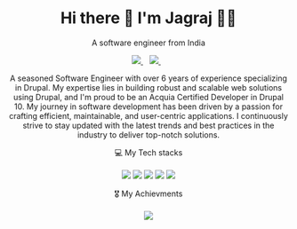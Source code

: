 <h1 align='center'>
  Hi there 👋 I'm Jagraj 👨‍💻
</h1>

<p align='center'>
  A software engineer from India
</p>

<p align='center'>
  <a href="https://www.drupal.org/u/jagraj_singh_gill">
    <img src="https://img.shields.io/badge/Drupal-0678BE?style=for-the-badge&logo=drupal&logoColor=white" />        
  </a>&nbsp;&nbsp;
  <a href="https://www.linkedin.com/in/jagraj-singh-gill">
    <img src="https://img.shields.io/badge/linkedin-%230077B5.svg?&style=for-the-badge&logo=linkedin&logoColor=white" />
  </a>&nbsp;&nbsp;
</p>

 <p align='center'>A seasoned Software Engineer with over 6 years of experience specializing in Drupal. My expertise lies in building robust and scalable web solutions using Drupal, and I'm proud to be an Acquia Certified Developer in Drupal 10. My journey in software development has been driven by a passion for crafting efficient, maintainable, and user-centric applications. I continuously strive to stay updated with the latest trends and best practices in the industry to deliver top-notch solutions.
 <p/>

<p align='center'>
  💻 My Tech stacks<br/><br/>
  <img src="https://img.shields.io/badge/Drupal-0678BE?style=for-the-badge&logo=drupal&logoColor=white" />
  <img src="https://img.shields.io/badge/PHP-777BB4?style=for-the-badge&logo=php&logoColor=white" />
  <img src="https://img.shields.io/badge/contentful-2478CC?style=for-the-badge&logo=contentful&logoColor=white" />
  <img src="https://img.shields.io/badge/React-20232A?style=for-the-badge&logo=react&logoColor=61DAFB" />
  <img src="https://img.shields.io/badge/Docker-2CA5E0?style=for-the-badge&logo=docker&logoColor=white" />
</p>

<p align='center'>
  🎖 My Achievments<br/><br/>
  <img src="https://www.drupal.org/files/issues/2023-06-13/Acquia%20Certification%20Badge_Developer_Drupal%2010.png" />
</p>


  

